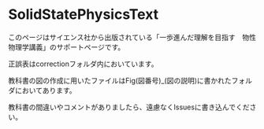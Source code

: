 # SolidStatePhysicsText

このページはサイエンス社から出版されている「一歩進んだ理解を目指す　物性物理学講義」のサポートページです。

正誤表はcorrectionフォルダ内においています。

教科書の図の作成に用いたファイルはFig(図番号)_(図の説明)に書かれたフォルダにおいてあります。

教科書の間違いやコメントがありましたら、遠慮なくIssuesに書き込んでください。
